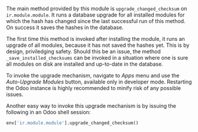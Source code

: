 The main method provided by this module is `upgrade_changed_checksum` on
`ir.module.module`. It runs a database upgrade for all installed modules
for which the hash has changed since the last successful run of this
method. On success it saves the hashes in the database.

The first time this method is invoked after installing the module, it
runs an upgrade of all modules, because it has not saved the hashes yet.
This is by design, priviledging safety. Should this be an issue, the
method `_save_installed_checksums` can be invoked in a situation where
one is sure all modules on disk are installed and up-to-date in the
database.

To invoke the upgrade mechanism, navigate to *Apps* menu and use the
*Auto-Upgrade Modules* button, available only in developer mode.
Restarting the Odoo instance is highly recommended to minify risk of any
possible issues.

Another easy way to invoke this upgrade mechanism is by issuing the
following in an Odoo shell session:

``` python
env['ir.module.module'].upgrade_changed_checksum()
```
